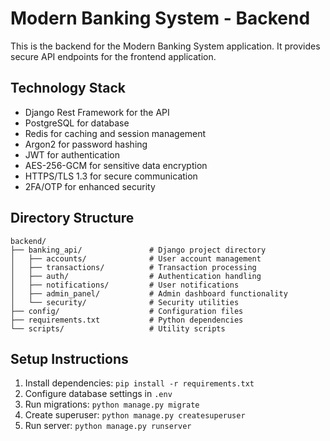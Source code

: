 # Modern Banking System - Backend

This is the backend for the Modern Banking System application. It provides secure API endpoints for the frontend application.

## Technology Stack
- Django Rest Framework for the API
- PostgreSQL for database
- Redis for caching and session management
- Argon2 for password hashing
- JWT for authentication
- AES-256-GCM for sensitive data encryption
- HTTPS/TLS 1.3 for secure communication
- 2FA/OTP for enhanced security

## Directory Structure
```
backend/
├── banking_api/               # Django project directory
│   ├── accounts/              # User account management
│   ├── transactions/          # Transaction processing
│   ├── auth/                  # Authentication handling
│   ├── notifications/         # User notifications
│   ├── admin_panel/           # Admin dashboard functionality
│   └── security/              # Security utilities
├── config/                    # Configuration files
├── requirements.txt           # Python dependencies
└── scripts/                   # Utility scripts
```

## Setup Instructions
1. Install dependencies: `pip install -r requirements.txt`
2. Configure database settings in `.env`
3. Run migrations: `python manage.py migrate`
4. Create superuser: `python manage.py createsuperuser`
5. Run server: `python manage.py runserver`